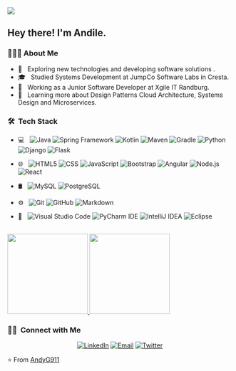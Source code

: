 <img src="https://raw.githubusercontent.com/AVS1508/AVS1508/master/assets/Andile%20Gumada%20Singh%20Banner.png">

<h2> Hey there! I'm Andile.</h2>

<h3> 👨🏻‍💻 About Me </h3>

- 🤔 &nbsp; Exploring new technologies and developing software solutions .
- 🎓 &nbsp; Studied Systems Development at JumpCo Software Labs in Cresta.
- 💼 &nbsp; Working as a Junior Software Developer at Xgile IT Randburg.
- 🌱 &nbsp; Learning more about Design Patterns Cloud Architecture, Systems Design and Microservices.


<h3> 🛠 &nbsp;Tech Stack</h3>

- 💻 &nbsp;
  ![Java](https://img.shields.io/badge/-Java-333333?style=flat&logo=Java&logoColor=007396)
  ![Spring Framework](https://img.shields.io/badge/-SPRING-333333?style=flat&logo=spring)
  ![Kotlin](https://img.shields.io/badge/-Kotlin-333333?style=flat&logo=kotlin)
  ![Maven](https://img.shields.io/badge/-Maven-333333?style=flat&logo=maven)
  ![Gradle](https://img.shields.io/badge/-Gradle-333333?style=flat&logo=gradle)
  ![Python](https://img.shields.io/badge/-Python-333333?style=flat&logo=python)
  ![Django ](https://img.shields.io/badge/-Django-333333?style=flat&logo=django)
  ![Flask](https://img.shields.io/badge/-Flask-333333?style=flat&logo=Flask&logoColor=007396)
 

- 🌐 &nbsp;
  ![HTML5](https://img.shields.io/badge/-HTML5-333333?style=flat&logo=HTML5)
  ![CSS](https://img.shields.io/badge/-CSS-333333?style=flat&logo=CSS3&logoColor=1572B6)
  ![JavaScript](https://img.shields.io/badge/-JavaScript-333333?style=flat&logo=javascript)
  ![Bootstrap](https://img.shields.io/badge/-Bootstrap-333333?style=flat&logo=bootstrap&logoColor=563D7C)
  ![Angular](https://img.shields.io/badge/-Angular-333333?style=flat&logo=angular)
  ![Node.js](https://img.shields.io/badge/-Node.js-333333?style=flat&logo=node.js)
  ![React](https://img.shields.io/badge/-React-333333?style=flat&logo=react)
- 🛢 &nbsp;
  ![MySQL](https://img.shields.io/badge/-MySQL-333333?style=flat&logo=mysql)
  ![PostgreSQL](https://img.shields.io/badge/-PostgreSQL-333333?style=flat&logo=postgresql)
- ⚙️ &nbsp;
  ![Git](https://img.shields.io/badge/-Git-333333?style=flat&logo=git)
  ![GitHub](https://img.shields.io/badge/-GitHub-333333?style=flat&logo=github)
  ![Markdown](https://img.shields.io/badge/-Markdown-333333?style=flat&logo=markdown)
- 🔧 &nbsp;
  ![Visual Studio Code](https://img.shields.io/badge/-Visual%20Studio%20Code-333333?style=flat&logo=visual-studio-code&logoColor=007ACC)
  ![PyCharm IDE](https://img.shields.io/badge/-PyCharm-333333?style=flat&logo=pycharm)
  ![IntelliJ IDEA](https://img.shields.io/badge/-Intellij-333333?style=flat&logo=intellij)
  ![Eclipse](https://img.shields.io/badge/-Eclipse-333333?style=flat&logo=eclipse-ide&logoColor=2C2255)


<br/>

<a href="https://github.com/AndileGumada1">
  <img height="180em" src="https://github-readme-stats.vercel.app/api?username=AndileGumada1&theme=buefy&show_icons=true" />
  <img height="180em" src="https://github-readme-stats.vercel.app/api/top-langs/?username=AndileGumada1&theme=buefy&layout=compact" />
</a>

<br/>

<h3> 🤝🏻 &nbsp;Connect with Me </h3>

<p align="center">
<a href="https://www.linkedin.com/in/andile-gumada-5962b1157/"><img alt="LinkedIn" src="https://img.shields.io/badge/LinkedIn-Andile%20Gumada-blue?style=flat-square&logo=linkedin"></a>
<a href="mailto:decemberandile@gmail.com"><img alt="Email" src="https://img.shields.io/badge/Email-decemberandile@gmail.com-blue?style=flat-square&logo=gmail"></a>
<a href="mailto:https://twitter.com/andygumada"><img alt="Twitter" src="https://img.shields.io/badge/https://twitter.com/andygumada-blue?style=flat-square&logo=twitter"></a>
</p>

⭐️ From [AndyG911](https://github.com/AndileGumada1)
